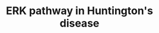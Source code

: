 ---
annotations:
- type: Pathway Ontology
  value: disease pathway
- type: Pathway Ontology
  value: Huntington's disease pathway
- type: Disease Ontology
  value: Huntington's disease
- type: Pathway Ontology
  value: signaling pathway
authors:
- AAR&Co
- Mkutmon
- Khanspers
- AMTan
- MaintBot
- Nirupama
- Eweitz
communities:
- RareDiseases
description: This ERK pathway is implicated in Huntington's Disease. The ligands BDNF,
  EGF, and Glu bind to their respective receptors (TrkB, EGFR, mGluR) and start a
  signal transduction pathway starting with RAS and RAF1 which lead to the stimulation
  of MEK Then ERK. ERK promotes function of MSK1 (downstream kinase), ElK1 and CREB
  (Transcription Factors), and Caspases 3/7 (apoptotic molecules). These downstream
  targets are implicated in producing the effects of Huntington's Disease at the cellular
  level. This pathway is based off figure 1 from Bodai et al.  Proteins on this pathway
  have targeted assays available via the [https://assays.cancer.gov/available_assays?wp_id=WP3853
  CPTAC Assay Portal]
last-edited: 2021-12-17
organisms:
- Homo sapiens
redirect_from:
- /index.php/Pathway:WP3853
- /instance/WP3853
schema-jsonld:
- '@context': https://schema.org/
  '@id': https://wikipathways.github.io/pathways/WP3853.html
  '@type': Dataset
  creator:
    '@type': Organization
    name: WikiPathways
  description: This ERK pathway is implicated in Huntington's Disease. The ligands
    BDNF, EGF, and Glu bind to their respective receptors (TrkB, EGFR, mGluR) and
    start a signal transduction pathway starting with RAS and RAF1 which lead to the
    stimulation of MEK Then ERK. ERK promotes function of MSK1 (downstream kinase),
    ElK1 and CREB (Transcription Factors), and Caspases 3/7 (apoptotic molecules).
    These downstream targets are implicated in producing the effects of Huntington's
    Disease at the cellular level. This pathway is based off figure 1 from Bodai et
    al.  Proteins on this pathway have targeted assays available via the [https://assays.cancer.gov/available_assays?wp_id=WP3853
    CPTAC Assay Portal]
  keywords:
  - CREB
  - ELK1
  - EGF
  - MSK1
  - HTT
  - RAF1
  - MEK
  - CASP3
  - BDNF
  - Glutamate
  - NTRK2
  - RAS
  - CASP7
  - GRM1
  - EGFR
  - ERK
  license: CC0
  name: ERK pathway in Huntington's disease
seo: CreativeWork
title: ERK pathway in Huntington's disease
wpid: WP3853
---